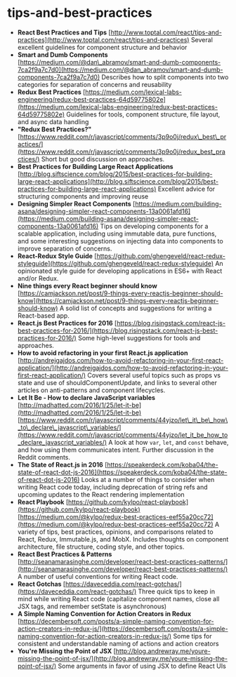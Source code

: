 # tips-and-best-practices

* **React Best Practices and Tips** [http://www.toptal.com/react/tips-and-practices](http://www.toptal.com/react/tips-and-practices) Several excellent guidelines for component structure and behavior
* **Smart and Dumb Components** [https://medium.com/@dan\_abramov/smart-and-dumb-components-7ca2f9a7c7d0](https://medium.com/@dan_abramov/smart-and-dumb-components-7ca2f9a7c7d0) Describes how to split components into two categories for separation of concerns and reusability
* **Redux Best Practices** [https://medium.com/lexical-labs-engineering/redux-best-practices-64d59775802e](https://medium.com/lexical-labs-engineering/redux-best-practices-64d59775802e) Guidelines for tools, component structure, file layout, and async data handling
* **"Redux Best Practices?"** [https://www.reddit.com/r/javascript/comments/3p9o0j/redux\_best\_practices/](https://www.reddit.com/r/javascript/comments/3p9o0j/redux_best_practices/) Short but good discussion on approaches.
* **Best Practices for Building Large React Applications** [http://blog.siftscience.com/blog/2015/best-practices-for-building-large-react-applications](http://blog.siftscience.com/blog/2015/best-practices-for-building-large-react-applications) Excellent advice for structuring components and improving reuse
* **Designing Simpler React Components** [https://medium.com/building-asana/designing-simpler-react-components-13a0061afd16](https://medium.com/building-asana/designing-simpler-react-components-13a0061afd16) Tips on developing components for a scalable application, including using immutable data, pure functions, and some interesting suggestions on injecting data into components to improve separation of concerns.
* **React-Redux Style Guide** [https://github.com/ghengeveld/react-redux-styleguide](https://github.com/ghengeveld/react-redux-styleguide) An opinionated style guide for developing applications in ES6+ with React and/or Redux.
* **Nine things every React beginner should know** [https://camjackson.net/post/9-things-every-reactjs-beginner-should-know](https://camjackson.net/post/9-things-every-reactjs-beginner-should-know) A solid list of concepts and suggestions for writing a React-based app.
* **React.js Best Practices for 2016** [https://blog.risingstack.com/react-js-best-practices-for-2016/](https://blog.risingstack.com/react-js-best-practices-for-2016/) Some high-level suggestions for tools and approaches.
* **How to avoid refactoring in your first React.js application** [http://andrejgajdos.com/how-to-avoid-refactoring-in-your-first-react-application/](http://andrejgajdos.com/how-to-avoid-refactoring-in-your-first-react-application/) Covers several useful topics such as props vs state and use of shouldComponentUpdate, and links to several other articles on anti-patterns and component lifecycles.
* **Let It Be - How to declare JavaScript variables** [http://madhatted.com/2016/1/25/let-it-be](http://madhatted.com/2016/1/25/let-it-be) [https://www.reddit.com/r/javascript/comments/44yjzo/let\_it\_be\_how\_to\_declare\_javascript\_variables/](https://www.reddit.com/r/javascript/comments/44yjzo/let_it_be_how_to_declare_javascript_variables/) A look at how `var`, `let`, and `const` behave, and how using them communicates intent. Further discussion in the Reddit comments.
* **The State of React.js in 2016** [https://speakerdeck.com/koba04/the-state-of-react-dot-js-2016](https://speakerdeck.com/koba04/the-state-of-react-dot-js-2016) Looks at a number of things to consider when writing React code today, including deprecation of string refs and upcoming updates to the React rendering implementation
* **React Playbook** [https://github.com/kylpo/react-playbook](https://github.com/kylpo/react-playbook) [https://medium.com/@kylpo/redux-best-practices-eef55a20cc72](https://medium.com/@kylpo/redux-best-practices-eef55a20cc72) A variety of tips, best practices, opinions, and comparisons related to React, Redux, Immutable.js, and MobX. Includes thoughts on component architecture, file structure, coding style, and other topics.
* **React Best Practices & Patterns** [http://seanamarasinghe.com/developer/react-best-practices-patterns/](http://seanamarasinghe.com/developer/react-best-practices-patterns/) A number of useful conventions for writing React code.
* **React Gotchas** [https://daveceddia.com/react-gotchas/](https://daveceddia.com/react-gotchas/) Three quick tips to keep in mind while writing React code \(capitalize component names, close all JSX tags, and remember setState is asynchronous\)
* **A Simple Naming Convention for Action Creators in Redux** [https://decembersoft.com/posts/a-simple-naming-convention-for-action-creators-in-redux-js/](https://decembersoft.com/posts/a-simple-naming-convention-for-action-creators-in-redux-js/) Some tips for consistent and understandable naming of actions and action creators
* **You're Missing the Point of JSX** [http://blog.andrewray.me/youre-missing-the-point-of-jsx/](http://blog.andrewray.me/youre-missing-the-point-of-jsx/) Some arguments in favor of using JSX to define React UIs

